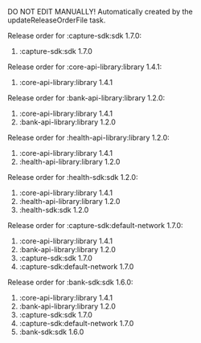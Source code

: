 DO NOT EDIT MANUALLY!
Automatically created by the updateReleaseOrderFile task.

Release order for :capture-sdk:sdk 1.7.0:
 1. :capture-sdk:sdk 1.7.0

Release order for :core-api-library:library 1.4.1:
 1. :core-api-library:library 1.4.1

Release order for :bank-api-library:library 1.2.0:
 1. :core-api-library:library 1.4.1
 2. :bank-api-library:library 1.2.0

Release order for :health-api-library:library 1.2.0:
 1. :core-api-library:library 1.4.1
 2. :health-api-library:library 1.2.0

Release order for :health-sdk:sdk 1.2.0:
 1. :core-api-library:library 1.4.1
 2. :health-api-library:library 1.2.0
 3. :health-sdk:sdk 1.2.0

Release order for :capture-sdk:default-network 1.7.0:
 1. :core-api-library:library 1.4.1
 2. :bank-api-library:library 1.2.0
 3. :capture-sdk:sdk 1.7.0
 4. :capture-sdk:default-network 1.7.0

Release order for :bank-sdk:sdk 1.6.0:
 1. :core-api-library:library 1.4.1
 2. :bank-api-library:library 1.2.0
 3. :capture-sdk:sdk 1.7.0
 4. :capture-sdk:default-network 1.7.0
 5. :bank-sdk:sdk 1.6.0

